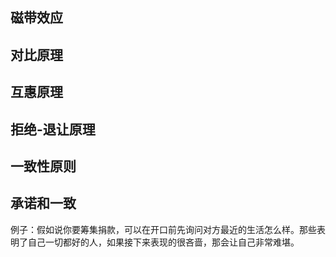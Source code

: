 ## 磁带效应
## 对比原理
## 互惠原理
## 拒绝-退让原理
## 一致性原则
## 承诺和一致
 例子：假如说你要筹集捐款，可以在开口前先询问对方最近的生活怎么样。那些表明了自己一切都好的人，如果接下来表现的很吝啬，那会让自己非常难堪。
#
